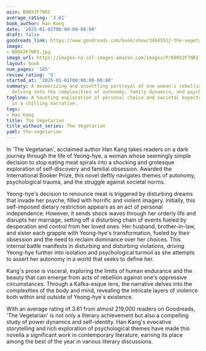 ```yaml
---
asin: B00X2F7NRI
average_rating: '3.61'
book_author: Han Kang
date: '2025-01-02T00:00:00-08:00'
draft: false
goodreads_link: https://www.goodreads.com/book/show/34845512-the-vegetarian
image:
- B00X2F7NRI.jpg
image_url: https://images-na.ssl-images-amazon.com/images/P/B00X2F7NRI.01._SCLZZZZZZZ.jpg
layout: book
num_pages: '185'
review_rating: '5'
started_at: '2025-01-01T00:00:00-08:00'
summary: A mesmerizing and unsettling portrayal of one woman's rebellion against conformity,
  delving into the complexities of autonomy, family dynamics, and psychological desperation.
tagline: A haunting exploration of personal choice and societal expectations, wrapped
  in a chilling narrative.
tags:
- Han Kang
title: The Vegetarian
title_without_series: The Vegetarian
yaml: the-vegetarian
---
```


In 'The Vegetarian', acclaimed author Han Kang takes readers on a dark journey through the life of Yeong-hye, a woman whose seemingly simple decision to stop eating meat spirals into a shocking and grotesque exploration of self-discovery and familial obsession. Awarded the International Booker Prize, this novel deftly navigates themes of autonomy, psychological trauma, and the struggle against societal norms. 

Yeong-hye's decision to renounce meat is triggered by disturbing dreams that invade her psyche, filled with horrific and violent imagery. Initially, this self-imposed dietary restriction appears as an act of personal independence. However, it sends shock waves through her orderly life and disrupts her marriage, setting off a disturbing chain of events fueled by desperation and control from her loved ones. Her husband, brother-in-law, and sister each grapple with Yeong-hye's transformation, fueled by their obsession and the need to reclaim dominance over her choices. This internal battle manifests in disturbing and disturbing violations, driving Yeong-hye further into isolation and psychological turmoil as she attempts to assert her autonomy in a world that seeks to define her.

Kang's prose is visceral, exploring the limits of human endurance and the beauty that can emerge from acts of rebellion against one's oppressive circumstances. Through a Kafka-esque lens, the narrative delves into the complexities of the body and mind, revealing the intricate layers of violence both within and outside of Yeong-hye's existence. 

With an average rating of 3.61 from almost 219,000 readers on Goodreads, 'The Vegetarian' is not only a literary achievement but also a compelling study of power dynamics and self-identity. Han Kang's evocative storytelling and rich exploration of psychological themes have made this novella a significant work in contemporary literature, earning its place among the best of the year in various literary discussions.